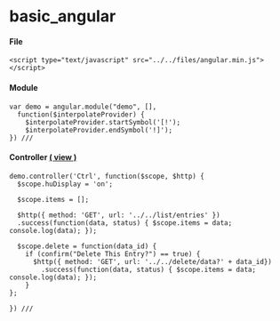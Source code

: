 # basic_angular

#### File
```
<script type="text/javascript" src="../../files/angular.min.js"></script>
```

#### Module
```
var demo = angular.module("demo", [],
  function($interpolateProvider) {
    $interpolateProvider.startSymbol('[!');
    $interpolateProvider.endSymbol('!]');
}) ///
```

#### Controller [( view )](https://github.com/students-at-thinkful/angular_page_controller)
```
demo.controller('Ctrl', function($scope, $http) {
  $scope.huDisplay = 'on';

  $scope.items = [];
  
  $http({ method: 'GET', url: '../../list/entries' })
  .success(function(data, status) { $scope.items = data; console.log(data); });
  
  $scope.delete = function(data_id) {
    if (confirm("Delete This Entry?") == true) {
      $http({ method: 'GET', url: '../../delete/data?' + data_id})
        .success(function(data, status) { $scope.items = data; console.log(data); });
    }
};

}) ///
```
